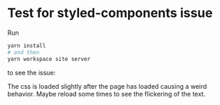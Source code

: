 # Test for styled-components issue

Run

```sh
yarn install
# and then
yarn workspace site server
```

to see the issue:

The css is loaded slightly after the page has loaded causing a weird behavior. Maybe reload some times to see the flickering of the text.
